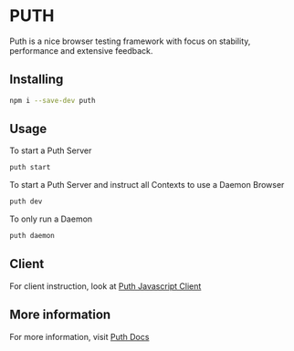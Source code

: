 # PUTH

Puth is a nice browser testing framework with focus on stability, performance and extensive feedback.

## Installing

```bash
npm i --save-dev puth
```

## Usage

To start a Puth Server
```bash
puth start
```

To start a Puth Server and instruct all Contexts to use a Daemon Browser
```bash
puth dev
```

To only run a Daemon
```bash
puth daemon
```

## Client

For client instruction, look at [Puth Javascript Client](https://puth.dev/docs/javascript)

## More information

For more information, visit [Puth Docs](https://puth.dev/docs/)